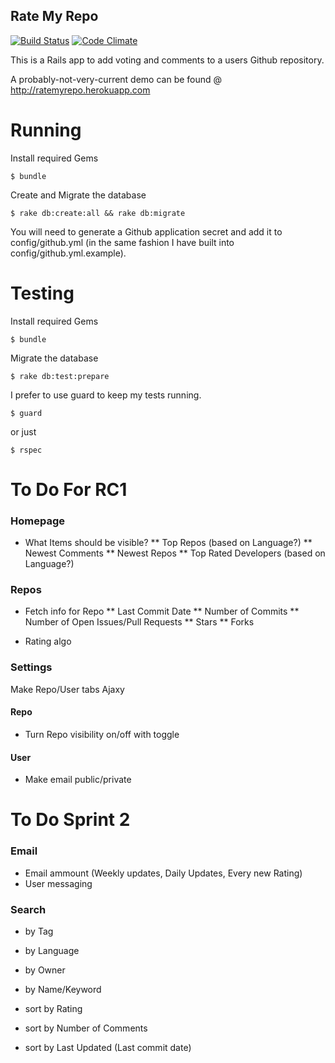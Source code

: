 Rate My Repo
------------

[![Build Status](https://travis-ci.org/benwoody/ratemyrepo.png?branch=master)](https://travis-ci.org/benwoody/ratemyrepo) [![Code Climate](https://codeclimate.com/github/benwoody/ratemyrepo.png)](https://codeclimate.com/github/benwoody/ratemyrepo)


This is a Rails app to add voting and comments to a users Github repository.

A probably-not-very-current demo can be found @ http://ratemyrepo.herokuapp.com

Running
=======

Install required Gems

    $ bundle

Create and Migrate the database

    $ rake db:create:all && rake db:migrate

You will need to generate a Github application secret and add it to config/github.yml (in the same fashion I have built into config/github.yml.example).

Testing
=======

Install required Gems

    $ bundle

Migrate the database

    $ rake db:test:prepare

I prefer to use guard to keep my tests running.

    $ guard

or just

    $ rspec

To Do For RC1
=============

### Homepage

* What Items should be visible?
** Top Repos (based on Language?)
** Newest Comments
** Newest Repos
** Top Rated Developers (based on Language?)

### Repos

* Fetch info for Repo
** Last Commit Date
** Number of Commits
** Number of Open Issues/Pull Requests
** Stars
** Forks

* Rating algo

### Settings

Make Repo/User tabs Ajaxy

#### Repo

* Turn Repo visibility on/off with toggle

#### User

* Make email public/private

To Do Sprint 2
==============

### Email

* Email ammount (Weekly updates, Daily Updates, Every new Rating)
* User messaging
 
### Search

* by Tag
* by Language
* by Owner
* by Name/Keyword

* sort by Rating
* sort by Number of Comments
* sort by Last Updated (Last commit date)
